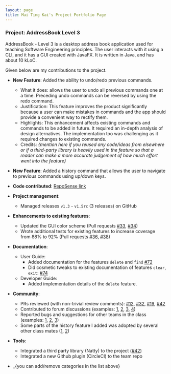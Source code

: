 ```yaml
---
layout: page
title: Mai Ting Kai's Project Portfolio Page
---
```


### Project: AddressBook Level 3

AddressBook - Level 3 is a desktop address book application used for teaching Software Engineering principles. The user interacts with it using a CLI, and it has a GUI created with JavaFX. It is written in Java, and has about 10 kLoC.

Given below are my contributions to the project.

- **New Feature**: Added the ability to undo/redo previous commands.

  - What it does: allows the user to undo all previous commands one at a time. Preceding undo commands can be reversed by using the redo command.
  - Justification: This feature improves the product significantly because a user can make mistakes in commands and the app should provide a convenient way to rectify them.
  - Highlights: This enhancement affects existing commands and commands to be added in future. It required an in-depth analysis of design alternatives. The implementation too was challenging as it required changes to existing commands.
  - Credits: _{mention here if you reused any code/ideas from elsewhere or if a third-party library is heavily used in the feature so that a reader can make a more accurate judgement of how much effort went into the feature}_

- **New Feature**: Added a history command that allows the user to navigate to previous commands using up/down keys.

- **Code contributed**: [RepoSense link]()

- **Project management**:

  - Managed releases `v1.3` - `v1.5rc` (3 releases) on GitHub

- **Enhancements to existing features**:

  - Updated the GUI color scheme (Pull requests [\#33](), [\#34]())
  - Wrote additional tests for existing features to increase coverage from 88% to 92% (Pull requests [\#36](), [\#38]())

- **Documentation**:

  - User Guide:
    - Added documentation for the features `delete` and `find` [\#72]()
    - Did cosmetic tweaks to existing documentation of features `clear`, `exit`: [\#74]()
  - Developer Guide:
    - Added implementation details of the `delete` feature.

- **Community**:

  - PRs reviewed (with non-trivial review comments): [\#12](), [\#32](), [\#19](), [\#42]()
  - Contributed to forum discussions (examples: [1](), [2](), [3](), [4]())
  - Reported bugs and suggestions for other teams in the class (examples: [1](), [2](), [3]())
  - Some parts of the history feature I added was adopted by several other class mates ([1](), [2]())

- **Tools**:
  - Integrated a third party library (Natty) to the project ([\#42]())
  - Integrated a new Github plugin (CircleCI) to the team repo
- \_{you can add/remove categories in the list above}
